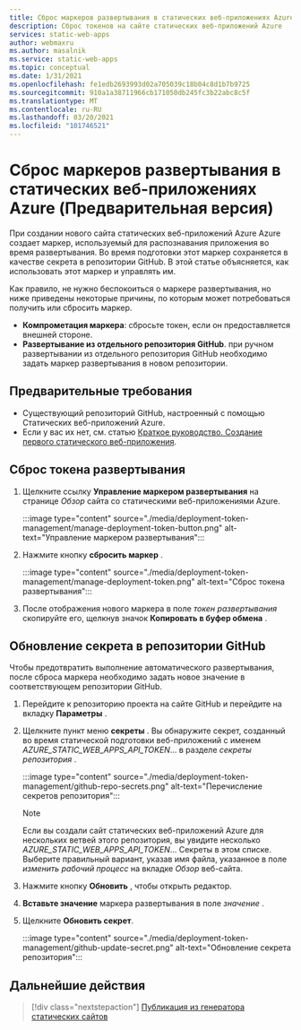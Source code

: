 ```yaml
---
title: Сброс маркеров развертывания в статических веб-приложениях Azure (Предварительная версия)
description: Сброс токенов на сайте статических веб-приложений Azure
services: static-web-apps
author: webmaxru
ms.author: masalnik
ms.service: static-web-apps
ms.topic: conceptual
ms.date: 1/31/2021
ms.openlocfilehash: fe1edb2693993d02a705039c18b04c8d1b7b9725
ms.sourcegitcommit: 910a1a38711966cb171050db245fc3b22abc8c5f
ms.translationtype: MT
ms.contentlocale: ru-RU
ms.lasthandoff: 03/20/2021
ms.locfileid: "101746521"
---
```

# <a name="reset-deployment-tokens-in-azure-static-web-apps-preview"></a>Сброс маркеров развертывания в статических веб-приложениях Azure (Предварительная версия)

При создании нового сайта статических веб-приложений Azure Azure создает маркер, используемый для распознавания приложения во время развертывания. Во время подготовки этот маркер сохраняется в качестве секрета в репозитории GitHub. В этой статье объясняется, как использовать этот маркер и управлять им.

Как правило, не нужно беспокоиться о маркере развертывания, но ниже приведены некоторые причины, по которым может потребоваться получить или сбросить маркер.

* **Компрометация маркера**: сбросьте токен, если он предоставляется внешней стороне.
* **Развертывание из отдельного репозитория GitHub**. при ручном развертывании из отдельного репозитория GitHub необходимо задать маркер развертывания в новом репозитории.

## <a name="prerequisites"></a>Предварительные требования

- Существующий репозиторий GitHub, настроенный с помощью Статических веб-приложений Azure.
- Если у вас их нет, см. статью [Краткое руководство. Создание первого статического веб-приложения](getting-started.md).

## <a name="reset-a-deployment-token"></a>Сброс токена развертывания

1. Щелкните ссылку **Управление маркером развертывания** на странице _Обзор_ сайта со статическими веб-приложениями Azure.

    :::image type="content" source="./media/deployment-token-management/manage-deployment-token-button.png" alt-text="Управление маркером развертывания":::

1. Нажмите кнопку **сбросить маркер** .

    :::image type="content" source="./media/deployment-token-management/manage-deployment-token.png" alt-text="Сброс токена развертывания":::

1. После отображения нового маркера в поле _токен развертывания_ скопируйте его, щелкнув значок **Копировать в буфер обмена** .


## <a name="update-a-secret-in-the-github-repository"></a>Обновление секрета в репозитории GitHub

Чтобы предотвратить выполнение автоматического развертывания, после сброса маркера необходимо задать новое значение в соответствующем репозитории GitHub.

1. Перейдите к репозиторию проекта на сайте GitHub и перейдите на вкладку **Параметры** .
1. Щелкните пункт меню **секреты** . Вы обнаружите секрет, созданный во время статической подготовки веб-приложений с именем _AZURE_STATIC_WEB_APPS_API_TOKEN_... в разделе _секреты репозитория_ .

    :::image type="content" source="./media/deployment-token-management/github-repo-secrets.png" alt-text="Перечисление секретов репозитория":::

    > [!NOTE]
    > Если вы создали сайт статических веб-приложений Azure для нескольких ветвей этого репозитория, вы увидите несколько _AZURE_STATIC_WEB_APPS_API_TOKEN_... Секреты в этом списке. Выберите правильный вариант, указав имя файла, указанное в поле _изменить рабочий процесс_ на вкладке _Обзор_ веб-сайта.

1. Нажмите кнопку **Обновить** , чтобы открыть редактор.
1. **Вставьте значение** маркера развертывания в поле _значение_ .
1. Щелкните **Обновить секрет**.

    :::image type="content" source="./media/deployment-token-management/github-update-secret.png" alt-text="Обновление секрета репозитория":::

## <a name="next-steps"></a>Дальнейшие действия

> [!div class="nextstepaction"]
> [Публикация из генератора статических сайтов](publish-gatsby.md)
